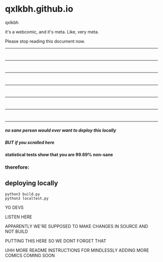 # qxlkbh.github.io
qxlkbh

it's a webcomic, and it's meta. Like, very meta.

Please stop reading this document now.

---
#
---
#
---
#
---
#
---
#
---
#
---


##### no sane person would ever want to deploy this locally

##### BUT if you scrolled here 

#### statistical tests show that you are 99.69% non-sane

### therefore:

## deploying locally

```
python3 build.py
python3 localtest.py
```

YO DEVS

LISTEN HERE

APPARENTLY WE'RE SUPPOSED TO MAKE CHANGES IN SOURCE AND NOT BUILD

PUTTING THIS HERE SO WE DONT FORGET THAT

UHH MORE README INSTRUCTIONS FOR MINDLESSLY ADDING MORE COMICS COMING SOON
